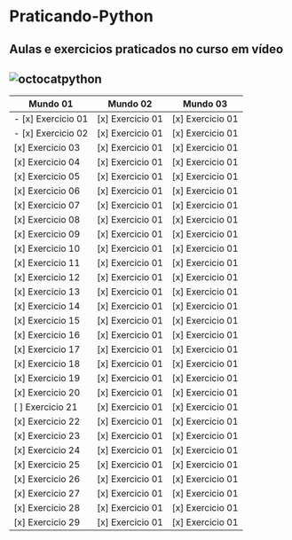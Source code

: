 # Praticando-Python
 **Aulas e exercicios praticados no curso em vídeo**
---
![octocatpython](https://user-images.githubusercontent.com/32422863/79257550-29b66180-7e60-11ea-8f03-50d0f8eb63d1.png)
---  
Mundo 01 | Mundo 02 | Mundo 03
---|---|---
- [x] Exercicio 01 | [x] Exercicio 01 | [x] Exercicio 01
- [x] Exercicio 02 | [x] Exercicio 01 | [x] Exercicio 01
[x] Exercicio 03 | [x] Exercicio 01 | [x] Exercicio 01
[x] Exercicio 04 | [x] Exercicio 01 | [x] Exercicio 01
[x] Exercicio 05 | [x] Exercicio 01 | [x] Exercicio 01
[x] Exercicio 06 | [x] Exercicio 01 | [x] Exercicio 01
[x] Exercicio 07 | [x] Exercicio 01 | [x] Exercicio 01
[x] Exercicio 08 | [x] Exercicio 01 | [x] Exercicio 01
[x] Exercicio 09 | [x] Exercicio 01 | [x] Exercicio 01
[x] Exercicio 10 | [x] Exercicio 01 | [x] Exercicio 01
[x] Exercicio 11 | [x] Exercicio 01 | [x] Exercicio 01
[x] Exercicio 12 | [x] Exercicio 01 | [x] Exercicio 01
[x] Exercicio 13 | [x] Exercicio 01 | [x] Exercicio 01
[x] Exercicio 14 | [x] Exercicio 01 | [x] Exercicio 01
[x] Exercicio 15 | [x] Exercicio 01 | [x] Exercicio 01
[x] Exercicio 16 | [x] Exercicio 01 | [x] Exercicio 01
[x] Exercicio 17 | [x] Exercicio 01 | [x] Exercicio 01
[x] Exercicio 18 | [x] Exercicio 01 | [x] Exercicio 01
[x] Exercicio 19 | [x] Exercicio 01 | [x] Exercicio 01
[x] Exercicio 20 | [x] Exercicio 01 | [x] Exercicio 01
[ ] Exercicio 21 | [x] Exercicio 01 | [x] Exercicio 01
[x] Exercicio 22 | [x] Exercicio 01 | [x] Exercicio 01
[x] Exercicio 23 | [x] Exercicio 01 | [x] Exercicio 01
[x] Exercicio 24 | [x] Exercicio 01 | [x] Exercicio 01
[x] Exercicio 25 | [x] Exercicio 01 | [x] Exercicio 01
[x] Exercicio 26 | [x] Exercicio 01 | [x] Exercicio 01
[x] Exercicio 27 | [x] Exercicio 01 | [x] Exercicio 01
[x] Exercicio 28 | [x] Exercicio 01 | [x] Exercicio 01
[x] Exercicio 29 | [x] Exercicio 01 | [x] Exercicio 01
